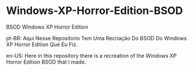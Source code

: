 # Windows-XP-Horror-Edition-BSOD
BSOD Windows XP Horror Edition

pt-BR:
Aqui Nesse Repositorio Tem Uma Recriação Do BSOD Do Windows XP Horror Edition Que Eu Fiz.

en-US:
Here in this repository there is a recreation of the Windows XP Horror Edition BSOD that I made.
